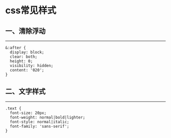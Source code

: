 <!-- 2017/8/8  -->

# css常见样式

## 一、清除浮动

---

```less
&:after {
  display: block;
  clear: both;
  height: 0;
  visibility: hidden;
  content: '020';
}
```

## 二、文字样式

---

```less
.text {
  font-size: 20px;
  font-weight: normal|bold|lighter;
  font-style: normal|italic;
  font-family: 'sans-serif';
}
```
